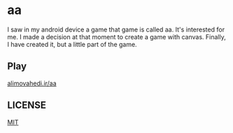 # aa

I saw in my android device a game that game is called aa. It's interested for me. I made a decision at that moment to create a game with canvas. Finally, I have created it, but a little part of the game.

## Play

[alimovahedi.ir/aa](http://alimovahedi.ir/aa)

## LICENSE

[MIT](http://opensource.org/licenses/MIT)
